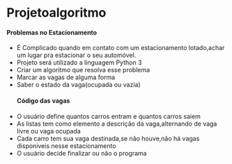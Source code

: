 <h1>Projetoalgoritmo</h1>

<h4>Problemas no Estacionamento</h4>
<ul>
<li>É Complicado quando em contato com um estacionamento lotado,achar um lugar pra estacionar o seu automóvel.
<li>Projeto será utilizado a linguagem Python 3
<li>Criar um algoritmo que resolva esse problema
<li>Marcar as vagas de alguma forma
<li>Saber o estado da vaga(ocupada ou vazia)


<h4>Código das vagas</h4>
<li>O usuário define quantos carros entram e quantos carros saiem
<li>As listas tem como elemento a descrição da vaga,alternando de vaga livre ou vaga ocupada
<li>Cada carro tem sua vaga destinada,se não houve,não há vagas disponiveis nesse estacionamento
<li>O usuário decide finalizar ou não o programa



